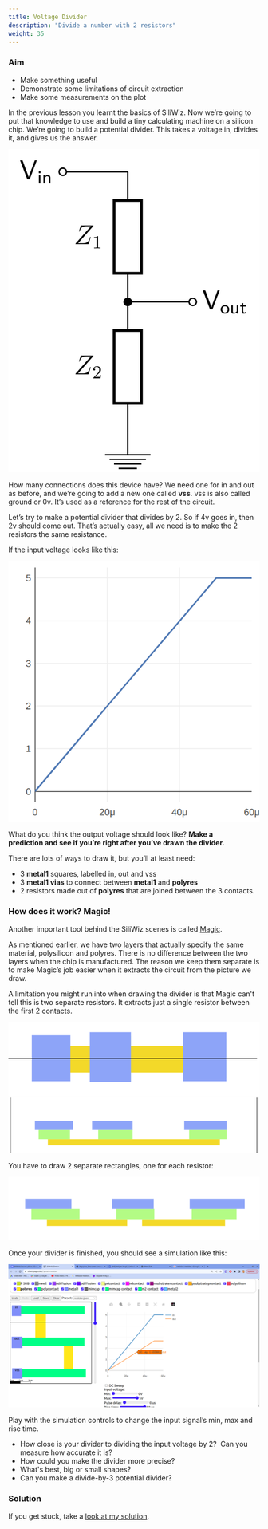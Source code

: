 ```yaml
---
title: Voltage Divider
description: "Divide a number with 2 resistors"
weight: 35
---
```


### Aim

*   Make something useful
*   Demonstrate some limitations of circuit extraction
*   Make some measurements on the plot

In the previous lesson you learnt the basics of SiliWiz. Now we’re going to put that knowledge to use and build a tiny calculating machine on a silicon chip. We’re going to build a potential divider. This takes a voltage in, divides it, and gives us the answer.

![](../images/image55.png?width=20pc)

How many connections does this device have? We need one for in and out as before, and we’re going to add a new one called **vss**. vss is also called ground or 0v. It’s used as a reference for the rest of the circuit.

Let’s try to make a potential divider that divides by 2. So if 4v goes in, then 2v should come out. That’s actually easy, all we need is to make the 2 resistors the same resistance.

If the input voltage looks like this:

![](../images/image20.png)

What do you think the output voltage should look like? **Make a prediction and see if you’re right after you’ve drawn the divider.**

There are lots of ways to draw it, but you’ll at least need:

*   3 **metal1** squares, labelled in, out and vss
*   3 **metal1 vias** to connect between **metal1** and **polyres**
*   2 resistors made out of **polyres** that are joined between the 3 contacts.

### How does it work? Magic!

Another important tool behind the SiliWiz scenes is called [Magic](https://www.zerotoasiccourse.com/terminology/magic/).

As mentioned earlier, we have two layers that actually specify the same material, polysilicon and polyres. There is no difference between the two layers when the chip is manufactured. The reason we keep them separate is to make Magic’s job easier when it extracts the circuit from the picture we draw.

A limitation you might run into when drawing the divider is that Magic can't tell this is two separate resistors. It extracts just a single resistor between the first 2 contacts.

![](../images/image22.png)![](../images/image24.png)

You have to draw 2 separate rectangles, one for each resistor:

![](../images/image13.png)

Once your divider is finished, you should see a simulation like this:

![](../images/image36.png)

Play with the simulation controls to change the input signal’s min, max and rise time.

*   How close is your divider to dividing the input voltage by 2?  Can you measure how accurate it is?
*   How could you make the divider more precise?
*   What's best, big or small shapes?
*   Can you make a divide-by-3 potential divider?

### Solution

If you get stuck, take a [look at my solution](https://siliwiz.pages.dev/?preset=resistor).
